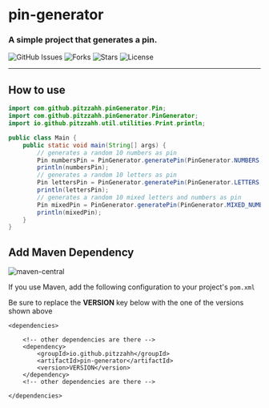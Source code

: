# pin-generator
### A simple project that generates a pin.

![GitHub Issues](https://img.shields.io/github/issues/pitzzahh/pin-generator)
![Forks](https://img.shields.io/github/forks/pitzzahh/pin-generator)
![Stars](https://img.shields.io/github/stars/pitzzahh/pin-generator)
![License](https://img.shields.io/github/license/pitzzahh/pin-generator)

---

## How to use
```java
import com.github.pitzzahh.pinGenerator.Pin;
import com.github.pitzzahh.pinGenerator.PinGenerator;
import io.github.pitzzahh.util.utilities.Print.println;

public class Main {
    public static void main(String[] args) {
        // generates a random 10 numbers as pin
        Pin numbersPin = PinGenerator.generatePin(PinGenerator.NUMBERS, 10);
        println(numbersPin);
        // generates a random 10 letters as pin
        Pin lettersPin = PinGenerator.generatePin(PinGenerator.LETTERS, 10);
        println(lettersPin);
        // generates a random 10 mixed letters and numbers as pin
        Pin mixedPin = PinGenerator.generatePin(PinGenerator.MIXED_NUMBERS_AND_LETTERS, 10);
        println(mixedPin);
    }
}
```

## Add Maven Dependency

![maven-central](https://img.shields.io/maven-central/v/io.github.pitzzahh/pin-generator?color=blue)

If you use Maven, add the following configuration to your project's `pom.xml` <br>

Be sure to replace the **VERSION** key below with the one of the versions shown above

```maven
<dependencies>

    <!-- other dependencies are there -->
    <dependency>
        <groupId>io.github.pitzzahh</groupId>
        <artifactId>pin-generator</artifactId>
        <version>VERSION</version>
    </dependency>
    <!-- other dependencies are there -->

</dependencies>
```